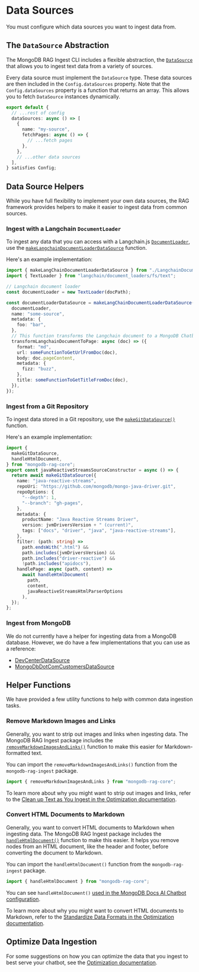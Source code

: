 # Data Sources

You must configure which data sources you want to ingest data from.

## The `DataSource` Abstraction

The MongoDB RAG Ingest CLI includes a flexible abstraction, the [`DataSource`](../reference/core/modules/dataSources.md#datasource)
that allows you to ingest text data from a variety of sources.

Every data source must implement the `DataSource` type.
These data sources are then included in the `Config.dataSources` property.
Note that the `Config.dataSources` property is a function that returns an array.
This allows you to fetch `DataSource` instances dynamically.

```ts
export default {
  // ...rest of config
  dataSources: async () => [
    {
      name: "my-source",
      fetchPages: async () => {
        // ...fetch pages
      },
    },
    // ...other data sources
  ],
} satisfies Config;
```

## Data Source Helpers

While you have full flexibility to implement your own data sources,
the RAG framework provides helpers to make it easier to ingest data from common sources.

### Ingest with a Langchain `DocumentLoader`

To ingest any data that you can access with a Langchain.js [`DocumentLoader`](https://js.langchain.com/docs/integrations/document_loaders),
use the [`makeLangchainDocumentLoaderDataSource`](../reference/core/modules/dataSources.md#makelangchaindocumentloaderdatasource) function.

Here's an example implementation:

```ts
import { makeLangChainDocumentLoaderDataSource } from "./LangchainDocumentLoaderDataSource";
import { TextLoader } from "langchain/document_loaders/fs/text";

// Langchain document loader
const documentLoader = new TextLoader(docPath);

const documentLoaderDataSource = makeLangChainDocumentLoaderDataSource({
  documentLoader,
  name: "some-source",
  metadata: {
    foo: "bar",
  },
  // This function transforms the Langchain document to a MongoDB Chatbot Framework `Page`
  transformLangchainDocumentToPage: async (doc) => ({
    format: "md",
    url: someFunctionToGetUrlFromDoc(doc),
    body: doc.pageContent,
    metadata: {
      fizz: "buzz",
    },
    title: someFunctionToGetTitleFromDoc(doc),
  }),
});
```

### Ingest from a Git Repository

To ingest data stored in a Git repository, use the [`makeGitDataSource()`](../reference/core/modules/dataSources.md#makegitdatasource) function.

Here's an example implementation:

```ts
import {
  makeGitDataSource,
  handleHtmlDocument,
} from "mongodb-rag-core";
export const javaReactiveStreamsSourceConstructor = async () => {
  return await makeGitDataSource({
    name: "java-reactive-streams",
    repoUri: "https://github.com/mongodb/mongo-java-driver.git",
    repoOptions: {
      "--depth": 1,
      "--branch": "gh-pages",
    },
    metadata: {
      productName: "Java Reactive Streams Driver",
      version: jvmDriversVersion + " (current)",
      tags: ["docs", "driver", "java", "java-reactive-streams"],
    },
    filter: (path: string) =>
      path.endsWith(".html") &&
      path.includes(jvmDriversVersion) &&
      path.includes("driver-reactive") &&
      !path.includes("apidocs"),
    handlePage: async (path, content) =>
      await handleHtmlDocument(
        path,
        content,
        javaReactiveStreamsHtmlParserOptions
      ),
  });
};
```

### Ingest from MongoDB

We do not currently have a helper for ingesting data from a MongoDB database.
However, we do have a few implementations that you can use as a reference:

- [DevCenterDataSource](https://github.com/mongodb/chatbot/blob/main/ingest/src/sources/DevCenterDataSource.ts)
- [MongoDbDotComCustomersDataSource](https://github.com/mongodben/ingest-customers/blob/main/src/data-sources/MongoDbDotComCustomersDataSource.ts)

## Helper Functions

We have provided a few utility functions to help with common data ingestion tasks.

### Remove Markdown Images and Links

Generally, you want to strip out images and links when ingesting data.
The MongoDB RAG Ingest package includes the [`removeMarkdownImagesAndLinks()`](../reference/core/modules/dataSources.md#removemarkdownimagesandlinks)
function to make this easier for Markdown-formatted text.

You can import the `removeMarkdownImagesAndLinks()` function from the `mongodb-rag-ingest` package.

```ts
import { removeMarkdownImagesAndLinks } from "mongodb-rag-core";
```

To learn more about why you might want to strip out images and links,
refer to the [Clean up Text as You Ingest in the Optimization documentation](./optimize.md#clean-up-text-as-you-ingest).

### Convert HTML Documents to Markdown

Generally, you want to convert HTML documents to Markdown when ingesting data.
The MongoDB RAG Ingest package includes the [`handleHtmlDocument()`](../reference/core/modules/dataSources.md#handlehtmldocument) function to make this easier.
It helps you remove nodes from an HTML document, like the header and footer,
before converting the document to Markdown.

You can import the `handleHtmlDocument()` function from the `mongodb-rag-ingest` package.

```ts
import { handleHtmlDocument } from "mongodb-rag-core";
```

You can see `handleHtmlDocument()` [used in the MongoDB Docs AI Chatbot configuration](https://github.com/mongodb/chatbot/blob/6ab06a24ae085d0db650bc4883ce1278728e3131/ingest-mongodb-public/src/sources.ts#L258).

To learn more about why you might want to convert HTML documents to Markdown,
refer to the [Standardize Data Formats in the Optimization documentation](./optimize.md#standardize-data-formats).

## Optimize Data Ingestion

For some suggestions on how you can optimize the data that you ingest
to best serve your chatbot, see the [Optimization documentation](./optimize.md).
